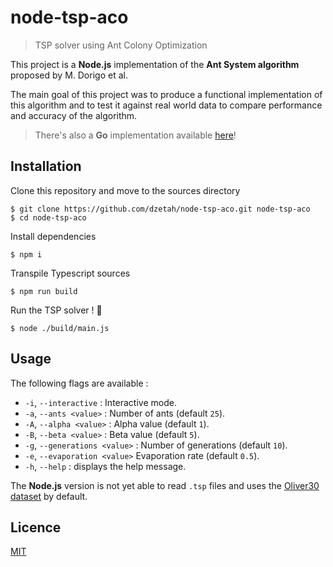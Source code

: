 # node-tsp-aco

> TSP solver using Ant Colony Optimization

This project is a **Node.js** implementation of the **Ant System algorithm** proposed by M. Dorigo et al.

The main goal of this project was to produce a functional implementation of this algorithm and to test it against real world data to compare performance and accuracy of the algorithm.

> There's also a **Go** implementation available [here](https://github.com/dzetah/go-tsp-aco)!

## Installation

Clone this repository and move to the sources directory

```console
$ git clone https://github.com/dzetah/node-tsp-aco.git node-tsp-aco
$ cd node-tsp-aco
```

Install dependencies

```
$ npm i
```

Transpile Typescript sources

```
$ npm run build
```

Run the TSP solver ! 🚀

```
$ node ./build/main.js
```

## Usage

The following flags are available :
- `-i`, `--interactive` : Interactive mode.
- `-a`, `--ants <value>` : Number of ants (default `25`).
- `-A`, `--alpha <value>` : Alpha value (default `1`).
- `-B`, `--beta <value>` : Beta value (default `5`).
- `-g`, `--generations <value>` : Number of generations (default `10`).
- `-e`, `--evaporation <value>` Evaporation rate (default `0.5`).
- `-h`, `--help` : displays the help message.

The **Node.js** version is not yet able to read `.tsp` files and uses the [Oliver30 dataset](https://stevedower.id.au/blog/research/oliver-30/) by default.

## Licence

[MIT](/LICENSE.md)
